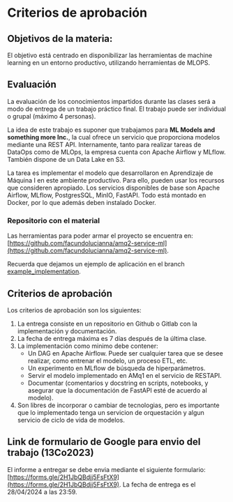 # Criterios de aprobación

## Objetivos de la materia:

El objetivo está centrado en disponibilizar las herramientas de machine learning en un entorno productivo, utilizando herramientas de MLOPS.

## Evaluación

La evaluación de los conocimientos impartidos durante las clases será a modo de entrega de un trabajo práctico final. El trabajo puede ser individual o grupal (máximo 4 personas).

La idea de este trabajo es suponer que trabajamos para **ML Models and something more Inc.**, la cual ofrece un servicio que proporciona modelos mediante una REST API. Internamente, tanto para realizar tareas de DataOps como de MLOps, la empresa cuenta con Apache Airflow y MLflow. También dispone de un Data Lake en S3.

La tarea es implementar el modelo que desarrollaron en Aprendizaje de Máquina I en este ambiente productivo. Para ello, pueden usar los recursos que consideren apropiado. Los servicios disponibles de base son Apache Airflow, MLflow, PostgresSQL, MinIO, FastAPI. Todo está montado en Docker, por lo que además deben instalado Docker. 

### Repositorio con el material

Las herramientas para poder armar el proyecto se encuentra en: 
[https://github.com/facundolucianna/amq2-service-ml](https://github.com/facundolucianna/amq2-service-ml).

Recuerda que dejamos un ejemplo de aplicación en el branch [example_implementation](https://github.com/facundolucianna/amq2-service-ml/tree/example_implementation).

## Criterios de aprobación

Los criterios de aprobación son los siguientes:

1. La entrega consiste en un repositorio en Github o Gitlab con la implementación y documentación.
2. La fecha de entrega máxima es 7 días después de la última clase.
3. La implementación como minimo debe contener:
    - Un DAG en Apache Airflow. Puede ser cualquier tarea que se desee realizar, como entrenar el modelo, un proceso ETL, etc.
    - Un experimento en MLflow de búsqueda de hiperparámetros.
    - Servir el modelo implementado en AMq1 en el servicio de RESTAPI.
    - Documentar (comentarios y docstring en scripts, notebooks, y asegurar que la documentación de FastAPI esté de acuerdo al modelo).
4. Son libres de incorporar o cambiar de tecnologias, pero es importante que lo implementado tenga un servicion de orquestación y algun servicio de ciclo de vida de modelos.   

## Link de formulario de Google para envio del trabajo (13Co2023)

El informe a entregar se debe envia mediante el siguiente formulario: [https://forms.gle/2H1JbQBdjj5FsFtX9](https://forms.gle/2H1JbQBdjj5FsFtX9). La fecha de entrega es el 28/04/2024 a las 23:59.
